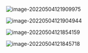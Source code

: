 ![image-20220504121909975](https://minio.service.cf/img/image-20220504121909975.png)

![image-20220504121904944](https://minio.service.cf/img/image-20220504121904944.png) 

![image-20220504121854159](https://minio.service.cf/img/image-20220504121854159.png) 

![image-20220504121845718](https://minio.service.cf/img/image-20220504121845718.png) 